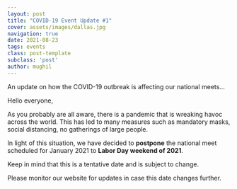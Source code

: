 ```yaml
---
layout: post
title: "COVID-19 Event Update #1"
cover: assets/images/dallas.jpg
navigation: true
date: 2021-08-23
tags: events
class: post-template
subclass: 'post'
author: mughil
---
```

An update on how the COVID-19 outbreak is affecting our national meets…

Hello everyone,

As you probably are all aware, there is a pandemic that is wreaking havoc across the world. This has led to many measures such as mandatory masks, social distancing, no gatherings of large people.

In light of this situation, we have decided to **postpone** the national meet scheduled for January 2021 to **Labor Day weekend of 2021**. 

Keep in mind that this is a tentative date and is subject to change.

Please monitor our website for updates in case this date changes further.
